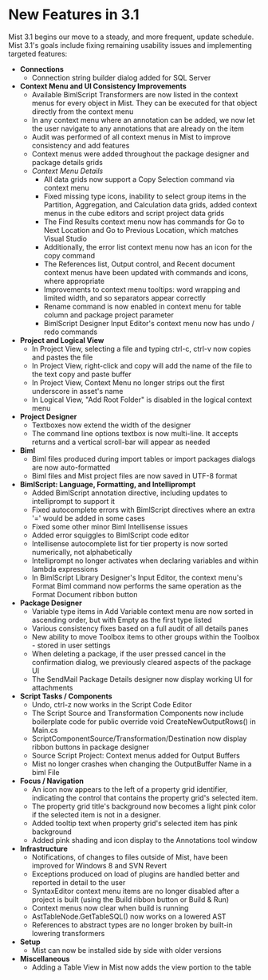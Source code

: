 # New Features in 3.1

Mist 3.1 begins our move to a steady, and more frequent, update schedule. Mist 3.1's goals include fixing remaining usability issues and implementing targeted features:

* **Connections**
  * Connection string builder dialog added for SQL Server
* **Context Menu and UI Consistency Improvements**
  * Available BimlScript Transformers are now listed in the context menus for every object in Mist. They can be executed for that object directly from the context menu
  * In any context menu where an annotation can be added, we now let the user navigate to any annotations that are already on the item
  * Audit was performed of all context menus in Mist to improve consistency and add features
  * Context menus were added throughout the package designer and package details grids
  * *Context Menu Details*
    * All data grids now support a Copy Selection command via context menu
    * Fixed missing type icons, inability to select group items in the Partition, Aggregation, and Calculation data grids, added context menus in the cube editors and script project data grids
    * The Find Results context menu now has commands for Go to Next Location and Go to Previous Location, which matches Visual Studio
    * Additionally, the error list context menu now has an icon for the copy command
    * The References list, Output control, and Recent document context menus have been updated with commands and icons, where appropriate
    * Improvements to context menu tooltips: word wrapping and limited width, and so separators appear correctly
    * Rename command is now enabled in context menu for table column and package project parameter
    * BimlScript Designer Input Editor's context menu now has undo / redo commands
* **Project and Logical View**
  * In Project View, selecting a file and typing ctrl-c, ctrl-v now copies and pastes the file
  * In Project View, right-click and copy will add the name of the file to the text copy and paste buffer
  * In Project View, Context Menu no longer strips out the first underscore in asset's name
  * In Logical View, "Add Root Folder" is disabled in the logical context menu
* **Project Designer**
  * Textboxes now extend the width of the designer
  * The command line options textbox is now multi-line. It accepts returns and a vertical scroll-bar will appear as needed
* **Biml**
  * Biml files produced during import tables or import packages dialogs are now auto-formatted
  * Biml files and Mist project files are now saved in UTF-8 format
* **BimlScript: Language, Formatting, and Intelliprompt** 
  * Added BimlScript annotation directive, including updates to intelliprompt to support it
  * Fixed autocomplete errors with BimlScript directives where an extra '=' would be added in some cases
  * Fixed some other minor Biml Intellisense issues
  * Added error squiggles to BimlScript code editor
  * Intellisense autocomplete list for tier property is now sorted numerically, not alphabetically
  * Intelliprompt no longer activates when declaring variables and within lambda expressions
  * In BimlScript Library Designer's Input Editor, the context menu's Format Biml command now performs the same operation as the Format Document ribbon button
* **Package Designer**
  * Variable type items in Add Variable context menu are now sorted in ascending order, but with Empty as the first type listed
  * Various consistency fixes based on a full audit of all details panes
  * New ability to move Toolbox items to other groups within the Toolbox - stored in user settings
  * When deleting a package, if the user pressed cancel in the confirmation dialog, we previously cleared aspects of the package UI
  * The SendMail Package Details designer now display working UI for attachments
* **Script Tasks / Components**
  * Undo, ctrl-z now works in the Script Code Editor
  * The Script Source and Transformation Components now include boilerplate code for public override void CreateNewOutputRows() in Main.cs
  * ScriptComponentSource/Transformation/Destination now display ribbon buttons in package designer
  * Source Script Project: Context menus added for Output Buffers
  * Mist no longer crashes when changing the OutputBuffer Name in a biml File
* **Focus / Navigation**
  * An icon now appears to the left of a property grid identifier, indicating the control that contains the property grid's selected item.
  * The property grid title's background now becomes a light pink color if the selected item is not in a designer.
  * Added tooltip text when property grid's selected item has pink background
  * Added pink shading and icon display to the Annotations tool window
* **Infrastructure**
  * Notifications, of changes to files outside of Mist, have been improved for Windows 8 and SVN Revert
  * Exceptions produced on load of plugins are handled better and reported in detail to the user
  * SyntaxEditor context menu items are no longer disabled after a project is built (using the Build ribbon button or Build & Run)
  * Context menus now clear when build is running
  * AstTableNode.GetTableSQL() now works on a lowered AST
  * References to abstract types are no longer broken by built-in lowering transformers
* **Setup**
  * Mist can now be installed side by side with older versions
* **Miscellaneous**
  * Adding a Table View in Mist now adds the view portion to the table